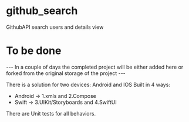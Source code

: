 # github_search
GithubAPI search users and details view

# To be done
--- In a couple of days the completed project will be either added here or forked from the original storage of the project ---

There is a solution for two devices: Android and IOS
Built in 4 ways:
- Android -> 1.xmls and 2.Compose
- Swift -> 3.UIKit/Storyboards and 4.SwiftUI

There are Unit tests for all behaviors.

